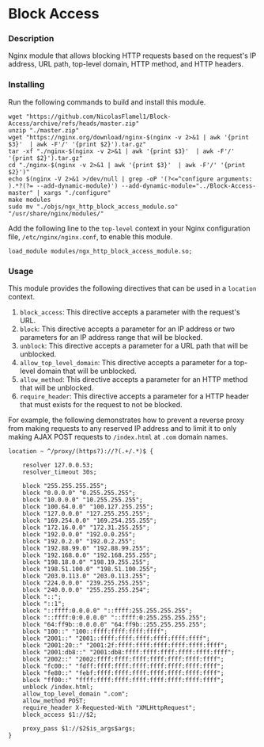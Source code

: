 # Block Access

### Description
Nginx module that allows blocking HTTP requests based on the request's IP address, URL path, top-level domain, HTTP method, and HTTP headers.

### Installing
Run the following commands to build and install this module.
```
wget "https://github.com/NicolasFlamel1/Block-Access/archive/refs/heads/master.zip"
unzip "./master.zip"
wget "https://nginx.org/download/nginx-$(nginx -v 2>&1 | awk '{print $3}'  | awk -F'/' '{print $2}').tar.gz"
tar -xf "./nginx-$(nginx -v 2>&1 | awk '{print $3}'  | awk -F'/' '{print $2}').tar.gz"
cd "./nginx-$(nginx -v 2>&1 | awk '{print $3}'  | awk -F'/' '{print $2}')"
echo $(nginx -V 2>&1 >/dev/null | grep -oP '(?<=^configure arguments: ).*?(?= --add-dynamic-module)') --add-dynamic-module="../Block-Access-master" | xargs "./configure"
make modules
sudo mv "./objs/ngx_http_block_access_module.so" "/usr/share/nginx/modules/"
```

Add the following line to the `top-level` context in your Nginx configuration file, `/etc/nginx/nginx.conf`, to enable this module.
```
load_module modules/ngx_http_block_access_module.so;
```

### Usage
This module provides the following directives that can be used in a `location` context.
1. `block_access`: This directive accepts a parameter with the request's URL.
2. `block`: This directive accepts a parameter for an IP address or two parameters for an IP address range that will be blocked.
3. `unblock`: This directive accepts a parameter for a URL path that will be unblocked.
4. `allow_top_level_domain`: This directive accepts a parameter for a top-level domain that will be unblocked.
5. `allow_method`: This directive accepts a parameter for an HTTP method that will be unblocked.
6. `require_header`: This directive accepts a parameter for a HTTP header that must exists for the request to not be blocked.

For example, the following demonstrates how to prevent a reverse proxy from making requests to any reserved IP address and to limit it to only making AJAX POST requests to `/index.html` at `.com` domain names.
```
location ~ ^/proxy/(https?)://?(.+/.*)$ {

	resolver 127.0.0.53;
	resolver_timeout 30s;
	
	block "255.255.255.255";
	block "0.0.0.0" "0.255.255.255";
	block "10.0.0.0" "10.255.255.255";
	block "100.64.0.0" "100.127.255.255";
	block "127.0.0.0" "127.255.255.255";
	block "169.254.0.0" "169.254.255.255";
	block "172.16.0.0" "172.31.255.255";
	block "192.0.0.0" "192.0.0.255";
	block "192.0.2.0" "192.0.2.255";
	block "192.88.99.0" "192.88.99.255";
	block "192.168.0.0" "192.168.255.255";
	block "198.18.0.0" "198.19.255.255";
	block "198.51.100.0" "198.51.100.255";
	block "203.0.113.0" "203.0.113.255";
	block "224.0.0.0" "239.255.255.255";
	block "240.0.0.0" "255.255.255.254";
	block "::";
	block "::1";
	block "::ffff:0.0.0.0" "::ffff:255.255.255.255";
	block "::ffff:0:0.0.0.0" "::ffff:0:255.255.255.255";
	block "64:ff9b::0.0.0.0" "64:ff9b::255.255.255.255";
	block "100::" "100::ffff:ffff:ffff:ffff";
	block "2001::" "2001::ffff:ffff:ffff:ffff:ffff:ffff";
	block "2001:20::" "2001:2f:ffff:ffff:ffff:ffff:ffff:ffff";
	block "2001:db8::" "2001:db8:ffff:ffff:ffff:ffff:ffff:ffff";
	block "2002::" "2002:ffff:ffff:ffff:ffff:ffff:ffff:ffff";
	block "fc00::" "fdff:ffff:ffff:ffff:ffff:ffff:ffff:ffff";
	block "fe80::" "febf:ffff:ffff:ffff:ffff:ffff:ffff:ffff";
	block "ff00::" "ffff:ffff:ffff:ffff:ffff:ffff:ffff:ffff";
	unblock /index.html;
	allow_top_level_domain ".com";
	allow_method POST;
	require_header X-Requested-With "XMLHttpRequest";
	block_access $1://$2;
	
	proxy_pass $1://$2$is_args$args;
}
```
